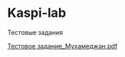 # Kaspi-lab
Тестовые задания

[Тестовое задание_Мухамеджан.pdf](https://github.com/gabituly-m/Kaspi-lab/files/10797077/_.pdf)
